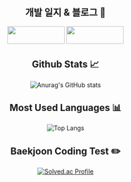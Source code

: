 <div align="center">
  
## 개발 일지 & 블로그 📘
<a href="https://married-court-369.notion.site/730678437daa436da5317b83104c6e50?pvs=4" :target="_blank"><img src="https://img.shields.io/badge/Notion-000000?style=flat-square&logo=Notion&logoColor=white" width = 130px height = 40px/></a>
<a href="https://velog.io/@so-myoung" :target="_blank"><img src="https://img.shields.io/badge/Velog-20C997?style=flat-square&logo=Velog&logoColor=white" width = 130px height = 40px/></a>

## Github Stats 📈
![Anurag's GitHub stats](https://github-readme-stats.vercel.app/api?username=So-Myoung&show_icons=true&theme=transparent&count-private=true)

## Most Used Languages 📊
![Top Langs](https://github-readme-stats.vercel.app/api/top-langs/?username=So-Myoung&hide=html,css&layout=compact&langs_count=10&count-private=true)

## Baekjoon Coding Test ✏️
[![Solved.ac Profile](http://mazassumnida.wtf/api/generate_badge?boj=so_myoung)](https://solved.ac/so_myoung)

</div>
